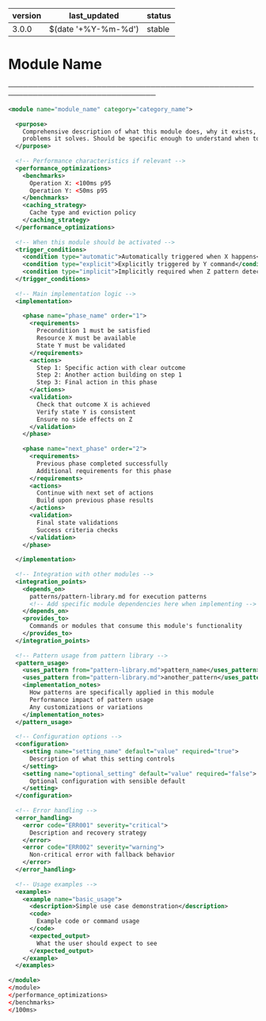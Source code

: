 | version | last_updated | status |
|---------|--------------|--------|
| 3.0.0   | $(date '+%Y-%m-%d')   | stable |

# Module Name

────────────────────────────────────────────────────────────────────────────────

```xml
<module name="module_name" category="category_name">
  
  <purpose>
    Comprehensive description of what this module does, why it exists, and what 
    problems it solves. Should be specific enough to understand when to use it.
  </purpose>
  
  <!-- Performance characteristics if relevant -->
  <performance_optimizations>
    <benchmarks>
      Operation X: <100ms p95
      Operation Y: <50ms p95
    </benchmarks>
    <caching_strategy>
      Cache type and eviction policy
    </caching_strategy>
  </performance_optimizations>
  
  <!-- When this module should be activated -->
  <trigger_conditions>
    <condition type="automatic">Automatically triggered when X happens</condition>
    <condition type="explicit">Explicitly triggered by Y command</condition>
    <condition type="implicit">Implicitly required when Z pattern detected</condition>
  </trigger_conditions>
  
  <!-- Main implementation logic -->
  <implementation>
    
    <phase name="phase_name" order="1">
      <requirements>
        Precondition 1 must be satisfied
        Resource X must be available
        State Y must be validated
      </requirements>
      <actions>
        Step 1: Specific action with clear outcome
        Step 2: Another action building on step 1
        Step 3: Final action in this phase
      </actions>
      <validation>
        Check that outcome X is achieved
        Verify state Y is consistent
        Ensure no side effects on Z
      </validation>
    </phase>
    
    <phase name="next_phase" order="2">
      <requirements>
        Previous phase completed successfully
        Additional requirements for this phase
      </requirements>
      <actions>
        Continue with next set of actions
        Build upon previous phase results
      </actions>
      <validation>
        Final state validations
        Success criteria checks
      </validation>
    </phase>
    
  </implementation>
  
  <!-- Integration with other modules -->
  <integration_points>
    <depends_on>
      patterns/pattern-library.md for execution patterns
      <!-- Add specific module dependencies here when implementing -->
    </depends_on>
    <provides_to>
      Commands or modules that consume this module's functionality
    </provides_to>
  </integration_points>
  
  <!-- Pattern usage from pattern library -->
  <pattern_usage>
    <uses_pattern from="pattern-library.md">pattern_name</uses_pattern>
    <uses_pattern from="pattern-library.md">another_pattern</uses_pattern>
    <implementation_notes>
      How patterns are specifically applied in this module
      Performance impact of pattern usage
      Any customizations or variations
    </implementation_notes>
  </pattern_usage>
  
  <!-- Configuration options -->
  <configuration>
    <setting name="setting_name" default="value" required="true">
      Description of what this setting controls
    </setting>
    <setting name="optional_setting" default="value" required="false">
      Optional configuration with sensible default
    </setting>
  </configuration>
  
  <!-- Error handling -->
  <error_handling>
    <error code="ERR001" severity="critical">
      Description and recovery strategy
    </error>
    <error code="ERR002" severity="warning">
      Non-critical error with fallback behavior
    </error>
  </error_handling>
  
  <!-- Usage examples -->
  <examples>
    <example name="basic_usage">
      <description>Simple use case demonstration</description>
      <code>
        Example code or command usage
      </code>
      <expected_output>
        What the user should expect to see
      </expected_output>
    </example>
  </examples>
  
</module>
</module>
</performance_optimizations>
</benchmarks>
</100ms>
```

<!-- 
Template Guidelines:
1. Module names use snake_case, categories are: security, quality, development, patterns, planning, testing
2. Version follows semantic versioning (major.minor.patch)
3. Status options: draft | active | deprecated | experimental | stable
4. Purpose should clearly explain when and why to use this module
5. Phases should be ordered and have clear dependencies
6. Performance metrics should be measurable and realistic
7. Pattern usage must reference actual patterns from pattern-library.md
8. Error codes should follow consistent naming (ERR###)
9. Remove sections not applicable to your module
10. Keep implementation phases focused and testable
11. Examples should be practical and demonstrate real usage
12. Integration points help with module composition
-->